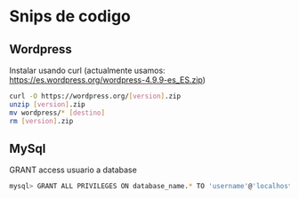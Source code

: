 # Snips de codigo

## Wordpress

Instalar usando curl 
(actualmente usamos: https://es.wordpress.org/wordpress-4.9.9-es_ES.zip)

```bash
curl -O https://wordpress.org/[version].zip
unzip [version].zip 
mv wordpress/* [destino]
rm [version].zip 
```

## MySql 

GRANT access usuario a database

```bash
mysql> GRANT ALL PRIVILEGES ON database_name.* TO 'username'@'localhost';
```

